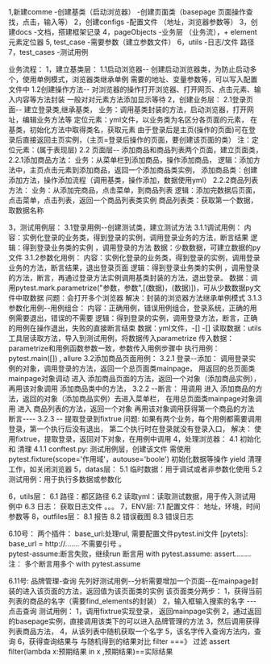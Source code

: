 1,新建comme
    -创建基类（启动浏览器）
    -创建页面类（basepage 页面操作查找，点击，输入等）
2，创建configs
    -配置文件 （地址，浏览器参数等）
3，创建docs
    -文档，搭建框架记录
4，pageObjects
    -业务层 （业务流），+ element元素定位器
5, test_case
    -需要参数（建立参数文件）
6，utils
    -日志/文件 路径
7，test_cases
    -测试用例

业务流程：
1，建立基类层：
    1.1启动浏览器-- 创建启动浏览器类，为防止启动多个，使用单例模式，浏览器类继承单例
                  需要的地址、变量参数等，可以写入配置文件中 
    1.2创建操作方法-- 对浏览器的操作打开浏览器、打开网页、点击元素、输入内容等方法封装
                    一般对对元素方法添加显示等待
2，创建业务层：
    2.1登录页面-- 建立登录类,继承基类，
                 业务：调用基类封装的方法，启动浏览器，打开网址，编辑业务方法等
                 定位元素：yml文件，以业务类为名区分各页面的元素， 在基类，初始化方法中取得类名，获取元素
                 由于登录后是主页(操作的页面)可在登录后直接返回主页实例，（主页=登录后操作的页面，要创建该页面的类）
    注：定位元素：(属于表现层)
    2.2 页面层-- 添加商品和商品列表两个页面，建立页面类，
        2.2.1添加商品方法：
                 业务：从菜单栏到添加商品，操作添加商品，
                 逻辑：添加方法中，主页点击元素到添加商品，返回一个添加商品类实例，
                 添加商品类：创建添加方法，操作添加流程（调用基类，操作添加，数据使用yml）
        2.2.2商品列表方法：
                 业务：从添加完商品，点击菜单，到商品列表
                 逻辑：添加完数据后页面，点击菜单，点击列表，返回一个商品列表类实例
                 商品列表类：获取第一个数据，取数据名称
                 

3，测试用例层：
    3.1登录用例--创建测试类，建立测试方法
        3.1.1调试用例： 
                 内容：实例化登录的业务类，得到登录的实例，调用登录业务的方法，断言结果
                 逻辑：得到登录业务类的实例 ，调用登录的方法
                 数据：少数数据，可建立数据的py文件
        3.1.2参数化用例：
                 内容：实例化登录的业务类，得到登录的实例，调用登录业务的方法，断言结果，退出登录页面
                 逻辑：得到登录业务类的实例 ，调用登录的方法，断言，再通过登录方法实例调用基类封装的方法，退出登录。
                 数据：调用pytest.mark.parametrize("参数，参数",[(数据)，(数据)])，可从少数数据py文件中取数据
                 问题：会打开多个浏览器
                 解决：封装的浏览器方法继承单例模式
        3.1.3参数化用例--用例组合：
                 内容：正确用例，错误用例组合，登录系统，正确的用例需要退出，错误的不需要
                 逻辑：得到登录的实例，调用登录方法，断言，正确的用例在操作退出，失败的直接断言结束
                 数据：yml文件，-[]  -[] 
                 读取数据：utils工具层读取方法，导入到测试用例，将数据传入parametrize
                 传入数据：parametrize和用例函数参数一致，参数传入用例步骤中
        执行用例：pytest.main([]) , allure
    3.2添加商品页面用例：
        3.2.1 登录--添加：
                调用登录实例的对象，调用登录的方法，返回一个总页面类mainpage，
                用返回的总页面类mainpage对象调动 进入 添加商品页面的方法，返回一个对象（添加商品实例），
                再用该对象调用 添加商品类中的方法，
        3.2.2 --断言：
                 用调用 进入 添加商品的方法，返回的对象（添加商品实例）去进入菜单栏，
                 在用总页面类mainpage对象调用 进入 商品列表的方法，返回一个对象
                 再用该对象调用获得第一个商品的方法
                 断言----
        3.2.3 -- 提取登录到fixtrue
                   问题:
                        如果有两个业务，每个用例都需要调用登录，第一个执行后没有退出，
                         第二个执行时在登录就没有登录入口，
                    解决：
                        使用fixtrue，提取登录，返回对下对象，在用例中调用
4，处理浏览器：
    4.1 初始化 和 清理
        4.1.1 conftest.py:  测试用例层，创建该文件
                 需使用pytest.fixture(scope='作用域'，autouse='boole')
                 初始化数据等操作
                 yield
                 清理工作，如关闭浏览器
5，datas层：
    5.1 临时数据：用于调试或者非参数化使用
    5.2 测试用例：用于执行多数据或参数化
        
6，utils层：
    6.1 路径：都区路径
    6.2 读取yml：读取测试数据，用于传入测试用例中
    6.3 日志： 获取日志文件
    。。。
7，ENV层:
    7.1 配置文件： 地址，环境，时间参数等
8，outfiles层：
    8.1 报告
    8.2 错误截图
    8.3 错误日志

6.10号：
    两个插件：
        base_url:处理rul, 需要配置文件pytest.ini文件
        [pytets]:
         base_url = http://.......   不需要引号
。        
         pytest-assume:断言失败，继续run
            断言用 
            with pytest.assume:
                assert........
            注： 多个断言用多个 with pytest.assume

6.11号:
    品牌管理-查询
    先列好测试用例--分析需要增加一个页面--在mainpage封装的进入该页面的方法，返回值为该页面类的实例
    该页面类分两步：
        1，获得当前列表的商品的名字（需要find_elements的封装）
        2，输入框输入搜索的名字 --- 点击查询
    测试用例：
        1，调用fixtrue实现登录， 返回mainpage实例
        2，通过返回的basepage实例，直接调用该类下的可以进入品牌管理的方法
        3，然后调用获得列表商品方法，
        4，从该列表中随机获取一个名字
        5，该名字传入查询方法内，查询
        6，获得查询结果与 与随机得到的结果对比
        filter ===》 过滤
        assert filter(lambda x:预期结果 in x ,预期结果)==实际结果

